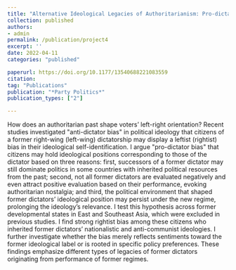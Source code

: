 ```yaml
---
title: "Alternative Ideological Legacies of Authoritarianism: Pro-dictator Bias in Post-developmental States"
collection: published
authors: 
- admin
permalink: /publication/project4
excerpt: ''
date: 2022-04-11
categories: "published"

paperurl: https://doi.org/10.1177/13540688221083559
citation:
tag: "Publications"
publication: "*Party Politics*"
publication_types: ["2"]

---
```


How does an authoritarian past shape voters’ left-right orientation? Recent studies investigated "anti-dictator bias" in political ideology that citizens of a former right-wing (left-wing) dictatorship may display a leftist (rightist) bias in their ideological self-identification. I argue "pro-dictator bias" that citizens may hold ideological positions corresponding to those of the dictator based on three reasons: first, successors of a former dictator may still dominate politics in some countries with inherited political resources from the past; second, not all former dictators are evaluated negatively and even attract positive evaluation based on their performance, evoking authoritarian nostalgia; and third, the political environment that shaped former dictators’ ideological position may persist under the new regime, prolonging the ideology’s relevance. I test this hypothesis across former developmental states in East and Southeast Asia, which were excluded in previous studies. I find strong rightist bias among these citizens who inherited former dictators’ nationalistic and anti-communist ideologies. I further investigate whether the bias merely reflects sentiments toward the former ideological label or is rooted in specific policy preferences. These findings emphasize different types of legacies of former dictators originating from performance of former regimes. 

